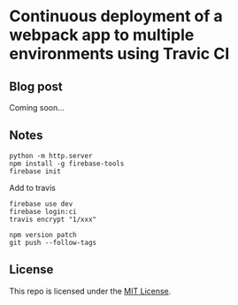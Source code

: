 # Continuous deployment of a webpack app to multiple environments using Travic CI

## Blog post

Coming soon...

## Notes

```shell
python -m http.server
npm install -g firebase-tools
firebase init
```

Add to travis

```shell
firebase use dev
firebase login:ci
travis encrypt "1/xxx"
```

```shell
npm version patch
git push --follow-tags
```

## License

This repo is licensed under the [MIT License](LICENSE).